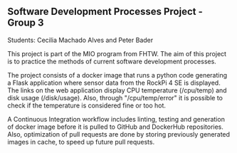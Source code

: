 ## Software Development Processes Project - Group 3

Students: Cecilia Machado Alves and Peter Bader

This project is part of the MIO program from FHTW. The aim of this project is to practice the methods of current software development processes.

The project consists of a docker image that runs a python code generating a Flask application where sensor data from the RockPi 4 SE is displayed. 
The links on the web application display CPU temperature (/cpu/temp) and disk usage (/disk/usage). Also, through "/cpu/temp/error" it is possible to check if the temperature is considered fine or too hot.

A Continuous Integration workflow includes linting, testing and generation of docker image before it is pulled to GitHub and DockerHub repositories. Also, optimization of pull requests are done by storing previously generated images in cache, to speed up future pull requests.